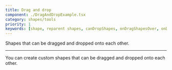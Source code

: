 ```yaml
---
title: Drag and drop
component: ./DragAndDropExample.tsx
category: shapes/tools
priority: 1
keywords: [shape, reparent shapes, canDropShapes, onDragShapesOver, onDragShapesOut, grid, counter]
---
```


Shapes that can be dragged and dropped onto each other.

---

You can create custom shapes that can be dragged and dropped onto each other.
